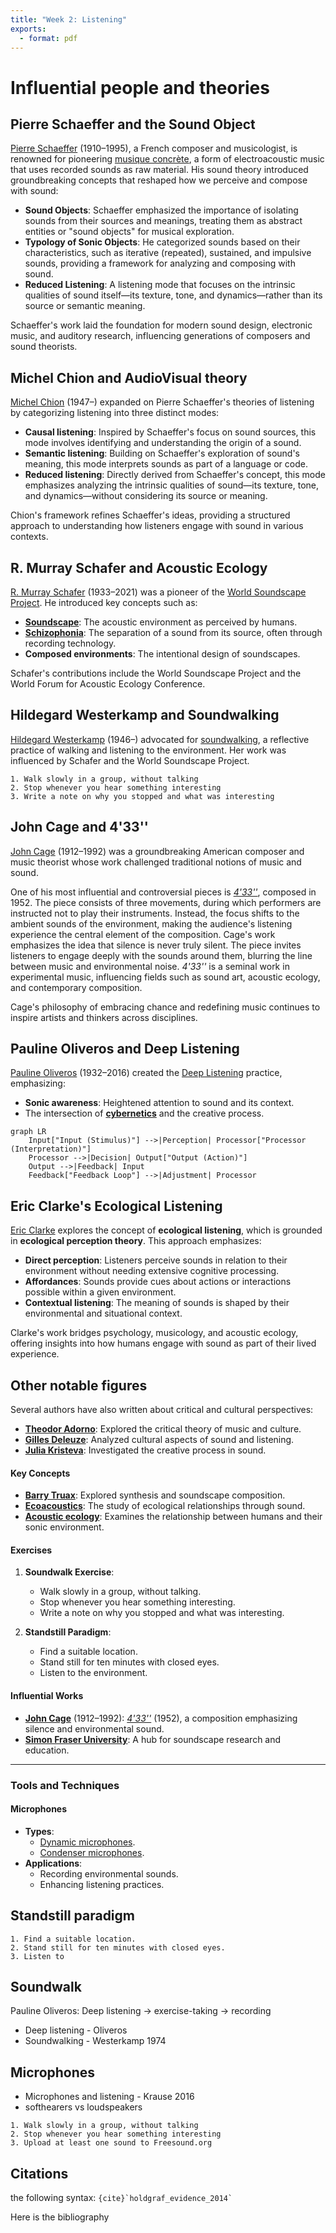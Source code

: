 ```yaml
---
title: "Week 2: Listening"
exports:
  - format: pdf
---
```


# Influential people and theories

## Pierre Schaeffer and the Sound Object

[Pierre Schaeffer](https://en.wikipedia.org/wiki/Pierre_Schaeffer) (1910–1995), a French composer and musicologist, is renowned for pioneering [musique concrète](https://en.wikipedia.org/wiki/Musique_concr%C3%A8te), a form of electroacoustic music that uses recorded sounds as raw material. His sound theory introduced groundbreaking concepts that reshaped how we perceive and compose with sound:

- **Sound Objects**: Schaeffer emphasized the importance of isolating sounds from their sources and meanings, treating them as abstract entities or "sound objects" for musical exploration.
- **Typology of Sonic Objects**: He categorized sounds based on their characteristics, such as iterative (repeated), sustained, and impulsive sounds, providing a framework for analyzing and composing with sound.
- **Reduced Listening**: A listening mode that focuses on the intrinsic qualities of sound itself—its texture, tone, and dynamics—rather than its source or semantic meaning.

Schaeffer's work laid the foundation for modern sound design, electronic music, and auditory research, influencing generations of composers and sound theorists.

## Michel Chion and AudioVisual theory

[Michel Chion](https://en.wikipedia.org/wiki/Michel_Chion) (1947–) expanded on Pierre Schaeffer's theories of listening by categorizing listening into three distinct modes:

- **Causal listening**: Inspired by Schaeffer's focus on sound sources, this mode involves identifying and understanding the origin of a sound.
- **Semantic listening**: Building on Schaeffer's exploration of sound's meaning, this mode interprets sounds as part of a language or code.
- **Reduced listening**: Directly derived from Schaeffer's concept, this mode emphasizes analyzing the intrinsic qualities of sound—its texture, tone, and dynamics—without considering its source or meaning.

Chion's framework refines Schaeffer's ideas, providing a structured approach to understanding how listeners engage with sound in various contexts.


## R. Murray Schafer and Acoustic Ecology
[R. Murray Schafer](https://en.wikipedia.org/wiki/R._Murray_Schafer) (1933–2021) was a pioneer of the [World Soundscape Project](https://en.wikipedia.org/wiki/World_Soundscape_Project). He introduced key concepts such as:
- **[Soundscape](https://en.wikipedia.org/wiki/Soundscape)**: The acoustic environment as perceived by humans.
- **[Schizophonia](https://en.wikipedia.org/wiki/Schizophonia)**: The separation of a sound from its source, often through recording technology.
- **Composed environments**: The intentional design of soundscapes.

Schafer's contributions include the World Soundscape Project and the World Forum for Acoustic Ecology Conference.

## Hildegard Westerkamp and Soundwalking
[Hildegard Westerkamp](https://en.wikipedia.org/wiki/Hildegard_Westerkamp) (1946–) advocated for [soundwalking](https://en.wikipedia.org/wiki/Soundwalking), a reflective practice of walking and listening to the environment. Her work was influenced by Schafer and the World Soundscape Project.

```{note}
1. Walk slowly in a group, without talking 
2. Stop whenever you hear something interesting 
3. Write a note on why you stopped and what was interesting
```

## John Cage and 4'33''

[John Cage](https://en.wikipedia.org/wiki/John_Cage) (1912–1992) was a groundbreaking American composer and music theorist whose work challenged traditional notions of music and sound. 

One of his most influential and controversial pieces is *[4'33''](https://en.wikipedia.org/wiki/4%E2%80%B233%E2%80%B3)*, composed in 1952. The piece consists of three movements, during which performers are instructed not to play their instruments. Instead, the focus shifts to the ambient sounds of the environment, making the audience's listening experience the central element of the composition. Cage's work emphasizes the idea that silence is never truly silent. The piece invites listeners to engage deeply with the sounds around them, blurring the line between music and environmental noise. *4'33''* is a seminal work in experimental music, influencing fields such as sound art, acoustic ecology, and contemporary composition.

Cage's philosophy of embracing chance and redefining music continues to inspire artists and thinkers across disciplines.

## Pauline Oliveros and Deep Listening
[Pauline Oliveros](https://en.wikipedia.org/wiki/Pauline_Oliveros) (1932–2016) created the [Deep Listening](https://en.wikipedia.org/wiki/Deep_Listening) practice, emphasizing:
- **Sonic awareness**: Heightened attention to sound and its context.
- The intersection of **[cybernetics](https://en.wikipedia.org/wiki/Cybernetics)** and the creative process.

```mermaid
graph LR
	Input["Input (Stimulus)"] -->|Perception| Processor["Processor (Interpretation)"]
	Processor -->|Decision| Output["Output (Action)"]
	Output -->|Feedback| Input
	Feedback["Feedback Loop"] -->|Adjustment| Processor
```

## Eric Clarke's Ecological Listening

[Eric Clarke](https://en.wikipedia.org/wiki/Eric_Clarke) explores the concept of **ecological listening**, which is grounded in **ecological perception theory**. This approach emphasizes:
- **Direct perception**: Listeners perceive sounds in relation to their environment without needing extensive cognitive processing.
- **Affordances**: Sounds provide cues about actions or interactions possible within a given environment.
- **Contextual listening**: The meaning of sounds is shaped by their environmental and situational context.

Clarke's work bridges psychology, musicology, and acoustic ecology, offering insights into how humans engage with sound as part of their lived experience.

## Other notable figures

Several authors have also written about critical and cultural perspectives:

- **[Theodor Adorno](https://en.wikipedia.org/wiki/Theodor_W._Adorno)**: Explored the critical theory of music and culture.
- **[Gilles Deleuze](https://en.wikipedia.org/wiki/Gilles_Deleuze)**: Analyzed cultural aspects of sound and listening.
- **[Julia Kristeva](https://en.wikipedia.org/wiki/Julia_Kristeva)**: Investigated the creative process in sound.




#### Key Concepts
- **[Barry Truax](https://en.wikipedia.org/wiki/Barry_Truax)**: Explored synthesis and soundscape composition.
- **[Ecoacoustics](https://en.wikipedia.org/wiki/Ecoacoustics)**: The study of ecological relationships through sound.
- **[Acoustic ecology](https://en.wikipedia.org/wiki/Acoustic_ecology)**: Examines the relationship between humans and their sonic environment.

#### Exercises
1. **Soundwalk Exercise**:
	- Walk slowly in a group, without talking.
	- Stop whenever you hear something interesting.
	- Write a note on why you stopped and what was interesting.

2. **Standstill Paradigm**:
	- Find a suitable location.
	- Stand still for ten minutes with closed eyes.
	- Listen to the environment.

#### Influential Works
- **[John Cage](https://en.wikipedia.org/wiki/John_Cage)** (1912–1992): *[4'33''](https://en.wikipedia.org/wiki/4%E2%80%B233%E2%80%B3)* (1952), a composition emphasizing silence and environmental sound.
- **[Simon Fraser University](https://en.wikipedia.org/wiki/Simon_Fraser_University)**: A hub for soundscape research and education.

---

### Tools and Techniques

#### Microphones
- **Types**:
  - [Dynamic microphones](https://en.wikipedia.org/wiki/Microphone#Dynamic_microphones).
  - [Condenser microphones](https://en.wikipedia.org/wiki/Microphone#Condenser_microphones).
- **Applications**:
  - Recording environmental sounds.
  - Enhancing listening practices.

## Standstill paradigm

```{note}
1. Find a suitable location. 
2. Stand still for ten minutes with closed eyes. 
3. Listen to  
```

## Soundwalk

Pauline Oliveros: Deep listening 
	-> exercise-taking 
	-> recording


- Deep listening - Oliveros
- Soundwalking - Westerkamp 1974





## Microphones

- Microphones and listening - Krause 2016
- softhearers vs loudspeakers

```{note}
1. Walk slowly in a group, without talking 
2. Stop whenever you hear something interesting 
3. Upload at least one sound to Freesound.org
```




## Citations

the following syntax: `` {cite}`holdgraf_evidence_2014` `` 

Here is the bibliography


```{bibliography}
```
